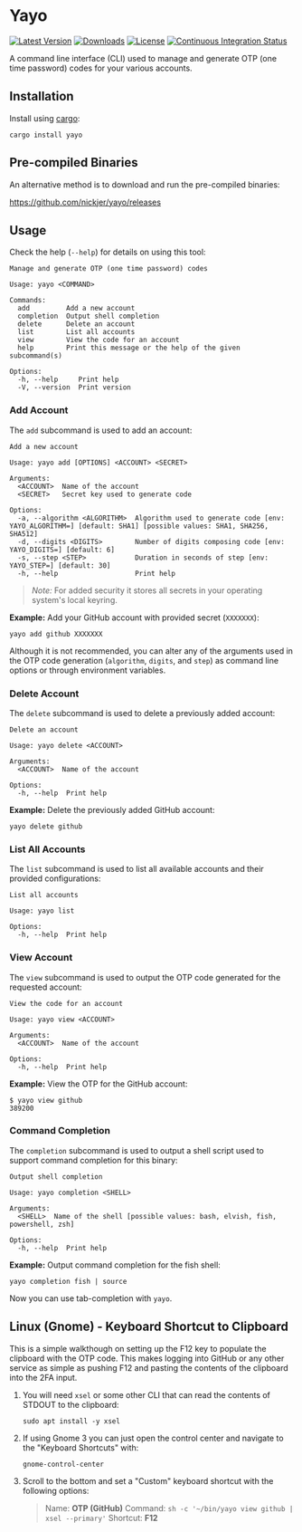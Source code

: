 # Yayo

[![Latest Version](https://img.shields.io/crates/v/yayo.svg)](https://crates.io/crates/yayo)
[![Downloads](https://img.shields.io/github/downloads/nickjer/yayo/total.svg)](https://github.com/nickjer/yayo/releases)
[![License](https://img.shields.io/github/license/nickjer/yayo.svg)](https://github.com/nickjer/yayo)
[![Continuous Integration Status](https://github.com/nickjer/yayo/workflows/Continuous%20integration/badge.svg)](https://github.com/nickjer/yayo/actions)

A command line interface (CLI) used to manage and generate OTP (one time
password) codes for your various accounts.

## Installation

Install using [cargo]:

```shell
cargo install yayo
```

## Pre-compiled Binaries

An alternative method is to download and run the pre-compiled binaries:

<https://github.com/nickjer/yayo/releases>

## Usage

Check the help (`--help`) for details on using this tool:

```shell
Manage and generate OTP (one time password) codes

Usage: yayo <COMMAND>

Commands:
  add         Add a new account
  completion  Output shell completion
  delete      Delete an account
  list        List all accounts
  view        View the code for an account
  help        Print this message or the help of the given subcommand(s)

Options:
  -h, --help     Print help
  -V, --version  Print version
```

### Add Account

The `add` subcommand is used to add an account:

```shell
Add a new account

Usage: yayo add [OPTIONS] <ACCOUNT> <SECRET>

Arguments:
  <ACCOUNT>  Name of the account
  <SECRET>   Secret key used to generate code

Options:
  -a, --algorithm <ALGORITHM>  Algorithm used to generate code [env: YAYO_ALGORITHM=] [default: SHA1] [possible values: SHA1, SHA256, SHA512]
  -d, --digits <DIGITS>        Number of digits composing code [env: YAYO_DIGITS=] [default: 6]
  -s, --step <STEP>            Duration in seconds of step [env: YAYO_STEP=] [default: 30]
  -h, --help                   Print help
```

> *Note:* For added security it stores all secrets in your operating system's
> local keyring.

**Example:** Add your GitHub account with provided secret (`XXXXXXX`):

```shell
yayo add github XXXXXXX
```

Although it is not recommended, you can alter any of the arguments used in the
OTP code generation (`algorithm`, `digits`, and `step`) as command line options
or through environment variables.

### Delete Account

The `delete` subcommand is used to delete a previously added account:

```shell
Delete an account

Usage: yayo delete <ACCOUNT>

Arguments:
  <ACCOUNT>  Name of the account

Options:
  -h, --help  Print help
```

**Example:** Delete the previously added GitHub account:

```shell
yayo delete github
```

### List All Accounts

The `list` subcommand is used to list all available accounts and their provided
configurations:

```shell
List all accounts

Usage: yayo list

Options:
  -h, --help  Print help
```

### View Account

The `view` subcommand is used to output the OTP code generated for the
requested account:

```shell
View the code for an account

Usage: yayo view <ACCOUNT>

Arguments:
  <ACCOUNT>  Name of the account

Options:
  -h, --help  Print help
```

**Example:** View the OTP for the GitHub account:

```console
$ yayo view github
389200
```

### Command Completion

The `completion` subcommand is used to output a shell script used to support
command completion for this binary:

```shell
Output shell completion

Usage: yayo completion <SHELL>

Arguments:
  <SHELL>  Name of the shell [possible values: bash, elvish, fish, powershell, zsh]

Options:
  -h, --help  Print help
```

**Example:** Output command completion for the fish shell:

```shell
yayo completion fish | source
```

Now you can use tab-completion with `yayo`.

## Linux (Gnome) - Keyboard Shortcut to Clipboard

This is a simple walkthough on setting up the F12 key to populate the clipboard
with the OTP code. This makes logging into GitHub or any other service as
simple as pushing F12 and pasting the contents of the clipboard into the 2FA
input.

1. You will need `xsel` or some other CLI that can read the contents of STDOUT
   to the clipboard:

   ```shell
   sudo apt install -y xsel
   ```

2. If using Gnome 3 you can just open the control center and navigate to the
   "Keyboard Shortcuts" with:

   ```shell
   gnome-control-center
   ```

3. Scroll to the bottom and set a "Custom" keyboard shortcut with the following
   options:

   > Name: **OTP (GitHub)**
   > Command: `sh -c '~/bin/yayo view github | xsel --primary'`
   > Shortcut: **F12**

[cargo]: https://doc.rust-lang.org/cargo/
